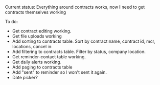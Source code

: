 Current status: Everything around contracts works, now I need to get contracts themselves working

To do:

* Get contract editing working.
* Get file uploads working
* Add sorting to contracts table. Sort by contract name, contract id, mcr, locations, cancel in
* Add filtering to contracts table. Filter by status, company location.
* Get reminder-contact table working.
* Get daily alerts working.
* Add paging to contracts table
* Add "sent" to reminder so I won't sent it again.
* Date picker?
